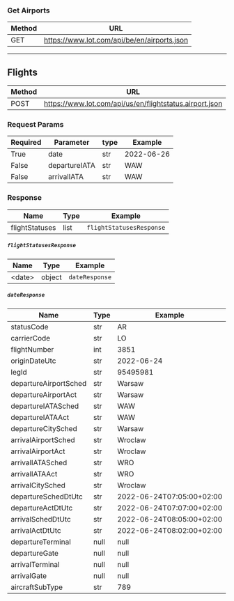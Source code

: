 ### Get Airports

| Method | URL                                         |
|--------|---------------------------------------------|
| GET    | https://www.lot.com/api/be/en/airports.json |
---
## Flights

| Method | URL                                                     |
|--------|---------------------------------------------------------|
| POST   | https://www.lot.com/api/us/en/flightstatus.airport.json | 

### Request Params

| Required | Parameter     | type | Example    |
|----------|---------------|------|------------|
| True     | date          | str  | 2022-06-26 |
| False    | departureIATA | str  | WAW        |
| False    | arrivalIATA   | str  | WAW        |


### Response

| Name           | Type | Example                  |
|----------------|------|--------------------------|
| flightStatuses | list | `flightStatusesResponse` |


##### `flightStatusesResponse`

| Name    | Type   | Example        |
|---------|--------|----------------|
| \<date> | object | `dateResponse` |

##### `dateResponse`

| Name                  | Type | Example                   |
|-----------------------|------|---------------------------|
| statusCode            | str  | AR                        |
| carrierCode           | str  | LO                        |
| flightNumber          | int  | 3851                      |
| originDateUtc         | str  | 2022-06-24                |
| legId                 | str  | 95495981                  |
| departureAirportSched | str  | Warsaw                    |
| departureAirportAct   | str  | Warsaw                    |
| departureIATASched    | str  | WAW                       |
| departureIATAAct      | str  | WAW                       |
| departureCitySched    | str  | Warsaw                    |
| arrivalAirportSched   | str  | Wroclaw                   |
| arrivalAirportAct     | str  | Wroclaw                   |
| arrivalIATASched      | str  | WRO                       |
| arrivalIATAAct        | str  | WRO                       |
| arrivalCitySched      | str  | Wroclaw                   |
| departureSchedDtUtc   | str  | 2022-06-24T07:05:00+02:00 |
| departureActDtUtc     | str  | 2022-06-24T07:07:00+02:00 |
| arrivalSchedDtUtc     | str  | 2022-06-24T08:05:00+02:00 |
| arrivalActDtUtc       | str  | 2022-06-24T08:02:00+02:00 |
| departureTerminal     | null | null                      |
| departureGate         | null | null                      |
| arrivalTerminal       | null | null                      |
| arrivalGate           | null | null                      |
| aircraftSubType       | str  | 789                       |






